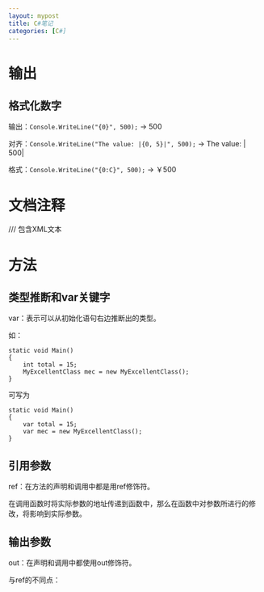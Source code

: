 ```yaml
---
layout: mypost
title: C#笔记
categories: [C#]
---
```

# 输出
## 格式化数字

输出：`Console.WriteLine("{0}", 500);` -> 500

对齐：`Console.WriteLine("The value: |{0, 5}|", 500);` -> The value: |  500|

格式：`Console.WriteLine("{0:C}", 500);` -> ￥500

# 文档注释
///
包含XML文本

# 方法
## 类型推断和var关键字

var：表示可以从初始化语句右边推断出的类型。

如：

```
static void Main()
{
    int total = 15;
    MyExcellentClass mec = new MyExcellentClass();
}
```
可写为
```
static void Main()
{
    var total = 15;
    var mec = new MyExcellentClass();
}
```

## 引用参数
ref：在方法的声明和调用中都是用ref修饰符。

在调用函数时将实际参数的地址传递到函数中，那么在函数中对参数所进行的修改，将影响到实际参数。

## 输出参数
out：在声明和调用中都使用out修饰符。

与ref的不同点：